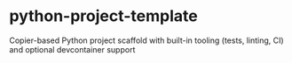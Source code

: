 # python-project-template
Copier-based Python project scaffold with built-in tooling (tests, linting, CI) and optional devcontainer support

